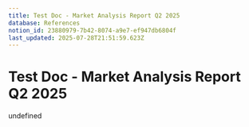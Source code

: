 ```yaml
---
title: Test Doc - Market Analysis Report Q2 2025
database: References
notion_id: 23880979-7b42-8074-a9e7-ef947db6804f
last_updated: 2025-07-28T21:51:59.623Z
---
```


# Test Doc - Market Analysis Report Q2 2025

undefined
